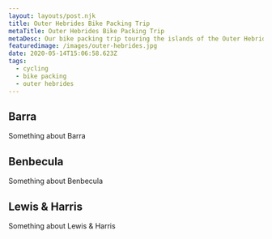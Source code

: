 ```yaml
---
layout: layouts/post.njk
title: Outer Hebrides Bike Packing Trip
metaTitle: Outer Hebrides Bike Packing Trip
metaDesc: Our bike packing trip touring the islands of the Outer Hebrides
featuredimage: /images/outer-hebrides.jpg
date: 2020-05-14T15:06:58.623Z
tags:
  - cycling
  - bike packing
  - outer hebrides
---
```

## Barra

Something about Barra

## Benbecula

Something about Benbecula

## Lewis & Harris

Something about Lewis & Harris